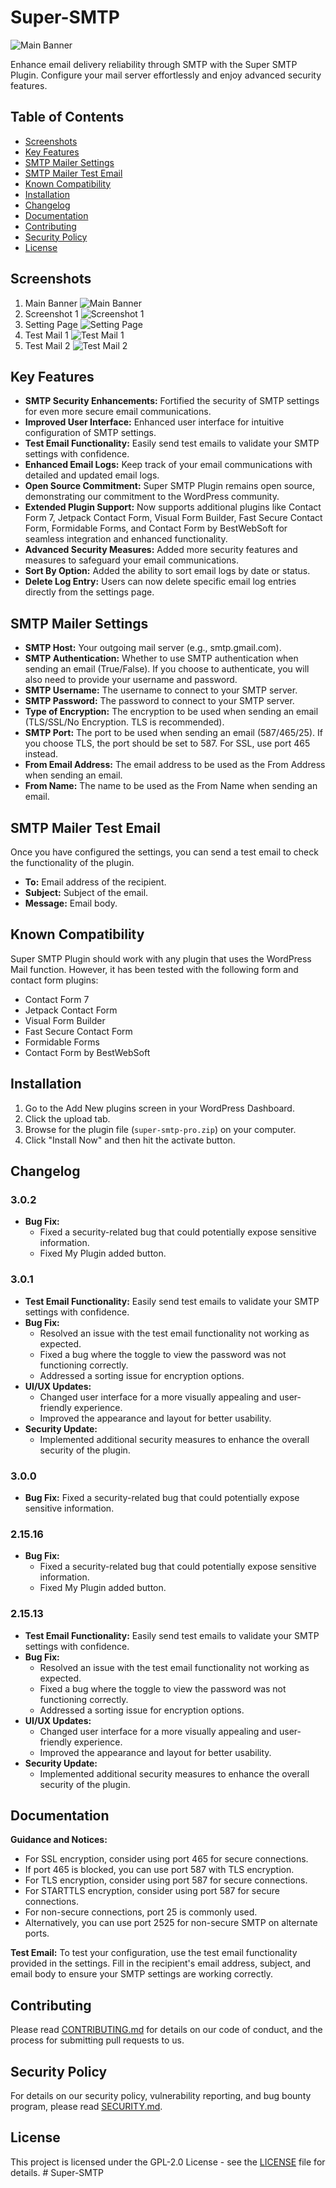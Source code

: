 ﻿# Super-SMTP

![Main Banner](main-banner.png)

Enhance email delivery reliability through SMTP with the Super SMTP Plugin. Configure your mail server effortlessly and enjoy advanced security features.

## Table of Contents
- [Screenshots](#screenshots)
- [Key Features](#key-features)
- [SMTP Mailer Settings](#smtp-mailer-settings)
- [SMTP Mailer Test Email](#smtp-mailer-test-email)
- [Known Compatibility](#known-compatibility)
- [Installation](#installation)
- [Changelog](#changelog)
- [Documentation](#documentation)
- [Contributing](#contributing)
- [Security Policy](#security-policy)
- [License](#license)

## Screenshots
1. Main Banner
![Main Banner](main-banner.png)
2. Screenshot 1
![Screenshot 1](screenshot-1.png)
3. Setting Page
![Setting Page](setting-page.png)
4. Test Mail 1
![Test Mail 1](test-mail-1.png)
5. Test Mail 2
![Test Mail 2](test-mail-2.png)

## Key Features
- **SMTP Security Enhancements:** Fortified the security of SMTP settings for even more secure email communications.
- **Improved User Interface:** Enhanced user interface for intuitive configuration of SMTP settings.
- **Test Email Functionality:** Easily send test emails to validate your SMTP settings with confidence.
- **Enhanced Email Logs:** Keep track of your email communications with detailed and updated email logs.
- **Open Source Commitment:** Super SMTP Plugin remains open source, demonstrating our commitment to the WordPress community.
- **Extended Plugin Support:** Now supports additional plugins like Contact Form 7, Jetpack Contact Form, Visual Form Builder, Fast Secure Contact Form, Formidable Forms, and Contact Form by BestWebSoft for seamless integration and enhanced functionality.
- **Advanced Security Measures:** Added more security features and measures to safeguard your email communications.
- **Sort By Option:** Added the ability to sort email logs by date or status.
- **Delete Log Entry:** Users can now delete specific email log entries directly from the settings page.

## SMTP Mailer Settings
- **SMTP Host:** Your outgoing mail server (e.g., smtp.gmail.com).
- **SMTP Authentication:** Whether to use SMTP authentication when sending an email (True/False). If you choose to authenticate, you will also need to provide your username and password.
- **SMTP Username:** The username to connect to your SMTP server.
- **SMTP Password:** The password to connect to your SMTP server.
- **Type of Encryption:** The encryption to be used when sending an email (TLS/SSL/No Encryption. TLS is recommended).
- **SMTP Port:** The port to be used when sending an email (587/465/25). If you choose TLS, the port should be set to 587. For SSL, use port 465 instead.
- **From Email Address:** The email address to be used as the From Address when sending an email.
- **From Name:** The name to be used as the From Name when sending an email.

## SMTP Mailer Test Email
Once you have configured the settings, you can send a test email to check the functionality of the plugin.
- **To:** Email address of the recipient.
- **Subject:** Subject of the email.
- **Message:** Email body.

## Known Compatibility
Super SMTP Plugin should work with any plugin that uses the WordPress Mail function. However, it has been tested with the following form and contact form plugins:
- Contact Form 7
- Jetpack Contact Form
- Visual Form Builder
- Fast Secure Contact Form
- Formidable Forms
- Contact Form by BestWebSoft

## Installation
1. Go to the Add New plugins screen in your WordPress Dashboard.
2. Click the upload tab.
3. Browse for the plugin file (`super-smtp-pro.zip`) on your computer.
4. Click "Install Now" and then hit the activate button.

## Changelog
### 3.0.2
- **Bug Fix:**
  - Fixed a security-related bug that could potentially expose sensitive information.
  - Fixed My Plugin added button.

### 3.0.1
- **Test Email Functionality:** Easily send test emails to validate your SMTP settings with confidence.
- **Bug Fix:**
  - Resolved an issue with the test email functionality not working as expected.
  - Fixed a bug where the toggle to view the password was not functioning correctly.
  - Addressed a sorting issue for encryption options.
- **UI/UX Updates:**
  - Changed user interface for a more visually appealing and user-friendly experience.
  - Improved the appearance and layout for better usability.
- **Security Update:**
  - Implemented additional security measures to enhance the overall security of the plugin.

### 3.0.0
- **Bug Fix:** Fixed a security-related bug that could potentially expose sensitive information.

### 2.15.16
- **Bug Fix:**
  - Fixed a security-related bug that could potentially expose sensitive information.
  - Fixed My Plugin added button.

### 2.15.13
- **Test Email Functionality:** Easily send test emails to validate your SMTP settings with confidence.
- **Bug Fix:**
  - Resolved an issue with the test email functionality not working as expected.
  - Fixed a bug where the toggle to view the password was not functioning correctly.
  - Addressed a sorting issue for encryption options.
- **UI/UX Updates:**
  - Changed user interface for a more visually appealing and user-friendly experience.
  - Improved the appearance and layout for better usability.
- **Security Update:**
  - Implemented additional security measures to enhance the overall security of the plugin.

## Documentation
**Guidance and Notices:**
- For SSL encryption, consider using port 465 for secure connections.
- If port 465 is blocked, you can use port 587 with TLS encryption.
- For TLS encryption, consider using port 587 for secure connections.
- For STARTTLS encryption, consider using port 587 for secure connections.
- For non-secure connections, port 25 is commonly used.
- Alternatively, you can use port 2525 for non-secure SMTP on alternate ports.

**Test Email:**
To test your configuration, use the test email functionality provided in the settings. 
Fill in the recipient's email address, subject, and email body to ensure your SMTP settings are working correctly.

## Contributing

Please read [CONTRIBUTING.md](CONTRIBUTING.md) for details on our code of conduct, and the process for submitting pull requests to us.

## Security Policy

For details on our security policy, vulnerability reporting, and bug bounty program, please read [SECURITY.md](.github/SECURITY/SECURITY.md).

## License

This project is licensed under the GPL-2.0 License - see the [LICENSE](LICENSE) file for details.
#   S u p e r - S M T P  
 